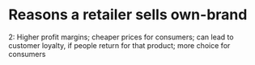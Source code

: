 # Reasons a retailer sells own-brand

2: Higher profit margins; cheaper prices for consumers; can lead to customer loyalty, if people return for that product; more choice for consumers